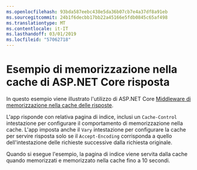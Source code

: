 ```yaml
---
ms.openlocfilehash: 93bda587eebc438e5da36b07cb7e4a37df8a91eb
ms.sourcegitcommit: 24b1f6decbb17bb22a45166e5fdb0845c65af498
ms.translationtype: MT
ms.contentlocale: it-IT
ms.lasthandoff: 03/01/2019
ms.locfileid: "57062718"
---
```

# <a name="aspnet-core-response-caching-sample"></a>Esempio di memorizzazione nella cache di ASP.NET Core risposta

In questo esempio viene illustrato l'utilizzo di ASP.NET Core [Middleware di memorizzazione nella cache delle risposte](https://docs.microsoft.com/aspnet/core/performance/caching/middleware).

L'app risponde con relativa pagina di indice, inclusi un `Cache-Control` intestazione per configurare il comportamento di memorizzazione nella cache. L'app imposta anche il `Vary` intestazione per configurare la cache per servire risposta solo se il `Accept-Encoding` corrisponda a quello dell'intestazione delle richieste successive dalla richiesta originale.

Quando si esegue l'esempio, la pagina di indice viene servita dalla cache quando memorizzati e memorizzato nella cache fino a 10 secondi.
